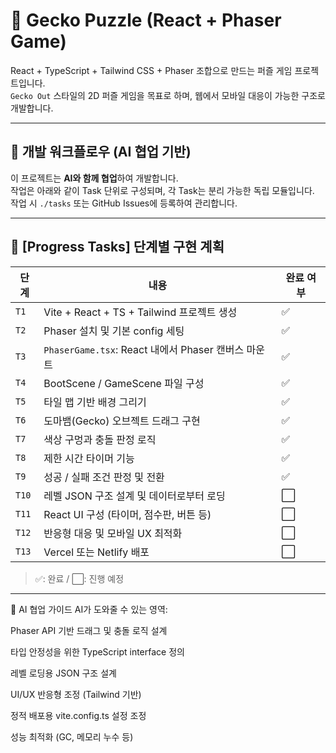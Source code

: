 # 🦎 Gecko Puzzle (React + Phaser Game)

React + TypeScript + Tailwind CSS + Phaser 조합으로 만드는 퍼즐 게임 프로젝트입니다.  
`Gecko Out` 스타일의 2D 퍼즐 게임을 목표로 하며, 웹에서 모바일 대응이 가능한 구조로 개발합니다.

---

## 🔄 개발 워크플로우 (AI 협업 기반)

이 프로젝트는 **AI와 함께 협업**하여 개발합니다.  
작업은 아래와 같이 Task 단위로 구성되며, 각 Task는 분리 가능한 독립 모듈입니다.  
작업 시 `./tasks` 또는 GitHub Issues에 등록하여 관리합니다.

---

## 📌 [Progress Tasks] 단계별 구현 계획

| 단계  | 내용                                                | 완료 여부 |
| ----- | --------------------------------------------------- | --------- |
| `T1`  | Vite + React + TS + Tailwind 프로젝트 생성          | ✅        |
| `T2`  | Phaser 설치 및 기본 config 세팅                     | ✅        |
| `T3`  | `PhaserGame.tsx`: React 내에서 Phaser 캔버스 마운트 | ✅        |
| `T4`  | BootScene / GameScene 파일 구성                     | ✅        |
| `T5`  | 타일 맵 기반 배경 그리기                            | ✅        |
| `T6`  | 도마뱀(Gecko) 오브젝트 드래그 구현                  | ✅        |
| `T7`  | 색상 구멍과 충돌 판정 로직                          | ✅        |
| `T8`  | 제한 시간 타이머 기능                               | ✅        |
| `T9`  | 성공 / 실패 조건 판정 및 전환                       | ✅        |
| `T10` | 레벨 JSON 구조 설계 및 데이터로부터 로딩            | ⬜        |
| `T11` | React UI 구성 (타이머, 점수판, 버튼 등)             | ⬜        |
| `T12` | 반응형 대응 및 모바일 UX 최적화                     | ⬜        |
| `T13` | Vercel 또는 Netlify 배포                            | ⬜        |

> ✅: 완료 / ⬜: 진행 예정

---

🤖 AI 협업 가이드
AI가 도와줄 수 있는 영역:

Phaser API 기반 드래그 및 충돌 로직 설계

타입 안정성을 위한 TypeScript interface 정의

레벨 로딩용 JSON 구조 설계

UI/UX 반응형 조정 (Tailwind 기반)

정적 배포용 vite.config.ts 설정 조정

성능 최적화 (GC, 메모리 누수 등)
